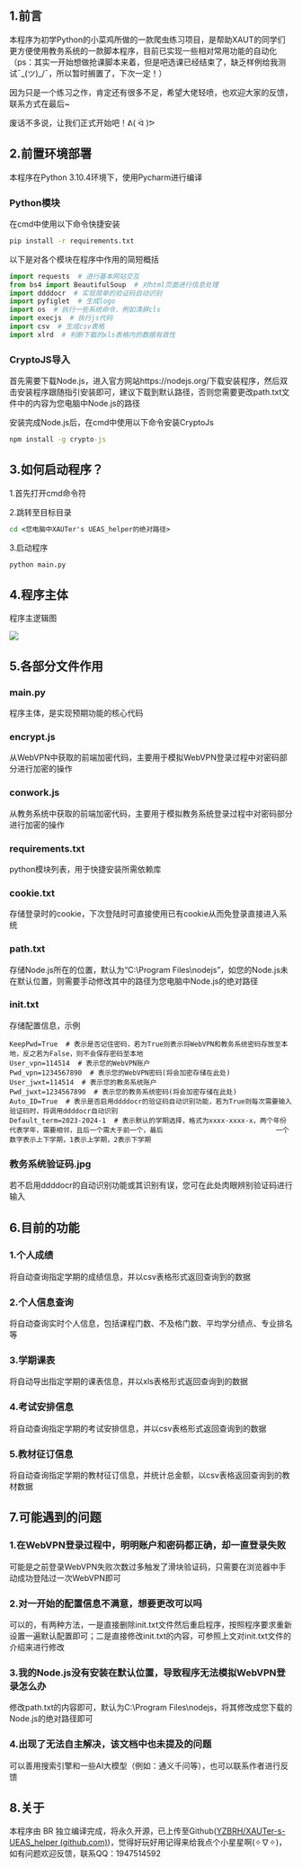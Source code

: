 ## 1.前言

本程序为初学Python的小菜鸡所做的一款爬虫练习项目，是帮助XAUT的同学们更方便使用教务系统的一款脚本程序，目前已实现一些相对常用功能的自动化（ps：其实一开始想做抢课脚本来着，但是吧选课已经结束了，缺乏样例给我测试¯\_(ツ)_/¯，所以暂时搁置了，下次一定！）

因为只是一个练习之作，肯定还有很多不足，希望大佬轻喷，也欢迎大家的反馈，联系方式在最后~

废话不多说，让我们正式开始吧！ᕕ( ᐛ )ᕗ



## 2.前置环境部署

本程序在Python 3.10.4环境下，使用Pycharm进行编译

### Python模块

在cmd中使用以下命令快捷安装

```cmd
pip install -r requirements.txt
```

以下是对各个模块在程序中作用的简短概括

```python
import requests  # 进行基本网站交互
from bs4 import BeautifulSoup  # 对html页面进行信息处理
import ddddocr  # 实现简单的验证码自动识别
import pyfiglet  # 生成logo
import os  # 执行一些系统命令，例如清屏cls
import execjs  # 执行js代码
import csv  # 生成csv表格
import xlrd  # 判断下载的xls表格内的数据有效性
```

### CryptoJS导入

首先需要下载Node.js，进入官方网站https://nodejs.org/下载安装程序，然后双击安装程序跟随指引安装即可，建议下载到默认路径，否则您需要更改path.txt文件中的内容为您电脑中Node.js的路径

安装完成Node.js后，在cmd中使用以下命令安装CryptoJs

```cmd
npm install -g crypto-js
```



## 3.如何启动程序？

1.首先打开cmd命令符

2.跳转至目标目录

```cmd
cd <您电脑中XAUTer's UEAS_helper的绝对路径>
```

3.启动程序

```cmd
python main.py
```



## 4.程序主体

程序主逻辑图

![](C:\Users\86156\Downloads\未命名文件.png)



## 5.各部分文件作用

### main.py

程序主体，是实现预期功能的核心代码

### encrypt.js

从WebVPN中获取的前端加密代码，主要用于模拟WebVPN登录过程中对密码部分进行加密的操作

### conwork.js

从教务系统中获取的前端加密代码，主要用于模拟教务系统登录过程中对密码部分进行加密的操作

### requirements.txt

python模块列表，用于快捷安装所需依赖库

### cookie.txt

存储登录时的cookie，下次登陆时可直接使用已有cookie从而免登录直接进入系统

### path.txt

存储Node.js所在的位置，默认为“C:\Program Files\nodejs”，如您的Node.js未在默认位置，则需要手动修改其中的路径为您电脑中Node.js的绝对路径

### init.txt

存储配置信息，示例

```
KeepPwd=True  # 表示是否记住密码，若为True则表示将WebVPN和教务系统密码存放至本地，反之若为False，则不会保存密码至本地
User_vpn=114514  # 表示您的WebVPN账户
Pwd_vpn=1234567890  # 表示您的WebVPN密码(将会加密存储在此处)
User_jwxt=114514  # 表示您的教务系统账户
Pwd_jwxt=1234567890  # 表示您的教务系统密码(将会加密存储在此处)
Auto_ID=True  # 表示是否启用ddddocr的验证码自动识别功能，若为True则每次需要输入验证码时，将调用ddddocr自动识别
Default_term=2023-2024-1  # 表示默认的学期选择，格式为xxxx-xxxx-x，两个年份代表学年，需要相邻，且后一个需大于前一个，最后							一个数字表示上下学期，1表示上学期，2表示下学期
```

### 教务系统验证码.jpg

若不启用ddddocr的自动识别功能或其识别有误，您可在此处肉眼辨别验证码进行输入



## 6.目前的功能

### 1.个人成绩

将自动查询指定学期的成绩信息，并以csv表格形式返回查询到的数据

### 2.个人信息查询

将自动查询实时个人信息，包括课程门数、不及格门数、平均学分绩点、专业排名等

### 3.学期课表

将自动导出指定学期的课表信息，并以xls表格形式返回查询到的数据

### 4.考试安排信息

将自动查询指定学期的考试安排信息，并以csv表格形式返回查询到的数据

### 5.教材征订信息

将自动查询指定学期的教材征订信息，并统计总金额，以csv表格返回查询到的教材数据



## 7.可能遇到的问题

### 1.在WebVPN登录过程中，明明账户和密码都正确，却一直登录失败

可能是之前登录WebVPN失败次数过多触发了滑块验证码，只需要在浏览器中手动成功登陆过一次WebVPN即可

### 2.对一开始的配置信息不满意，想要更改可以吗

可以的，有两种方法，一是直接删除init.txt文件然后重启程序，按照程序要求重新设置一遍默认配置即可；二是直接修改init.txt的内容，可参照上文对init.txt文件的介绍来进行修改

### 3.我的Node.js没有安装在默认位置，导致程序无法模拟WebVPN登录怎么办

修改path.txt的内容即可，默认为C:\Program Files\nodejs，将其修改成您下载的Node.js的绝对路径即可

### 4.出现了无法自主解决，该文档中也未提及的问题

可以善用搜索引擎和一些AI大模型（例如：通义千问等），也可以联系作者进行反馈

## 8.关于

本程序由 BR 独立编译完成，将永久开源，已上传至Github([YZBRH/XAUTer-s-UEAS_helper (github.com)](https://github.com/YZBRH/XAUTer-s-UEAS_helper))，觉得好玩好用记得来给我点个小星星啊(✧∇✧)，如有问题欢迎反馈，联系QQ：1947514592